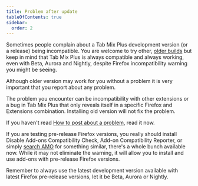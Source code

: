 ```yaml
---
title: Problem after update
tableOfContents: true
sidebar:
  order: 2
---
```


Sometimes people complain about a Tab Mix Plus development version (or a release) being
incompatible. You are welcome to try other,
[older builds](https://github.com/onemen/TabMixPlus/releases/) but keep in mind that Tab Mix Plus is
always compatible and always working, even with Beta, Aurora and Nightly, despite Firefox
incompatibility warning you might be seeing.

Although older version may work for you without a problem it is very important that you report about
any problem.

The problem you encounter can be incompatibility with other extensions or a bug in Tab Mix Plus that
only reveals itself in a specific Firefox and Extensions combination. Installing old version will
not fix the problem.

If you haven't read [How to post about a problem](/troubleshooting/how-to-post), read it now.

If you are testing pre-release Firefox versions, you really should install Disable Add-ons
Compatibility Check, Add-on Compatibility Reporter, or simply
[search AMO](https://addons.mozilla.org/en-US/firefox/search/?q=Compatibility) for something
similar, there's a whole bunch available now. While it may not eliminate the warning, it will allow
you to install and use add-ons with pre-release Firefox versions.

Remember to always use the latest development version available with latest Firefox pre-release
versions, let it be Beta, Aurora or Nightly.

